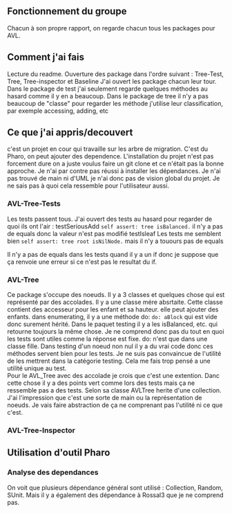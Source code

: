 ## Fonctionnement du groupe 
Chacun à son propre rapport, on regarde chacun tous les packages pour AVL.

## Comment j'ai fais
Lecture du readme.
Ouverture des package dans l'ordre suivant : Tree-Test, Tree, Tree-inspector et Baseline
J'ai ouvert les package chacun leur tour.
Dans le package de test j'ai seulement regarde quelques méthodes au hasard comme il y en a beaucoup.
Dans le package de tree il n'y a pas beaucoup de "classe" pour regarder les méthode j'utilise leur classification, par exemple accessing, adding, etc

## Ce que j'ai appris/decouvert
c'est un projet en cour qui travaille sur les arbre de migration. C'est du Pharo, on peut ajouter des dependence.
L'installation du projet n'est pas forcement dure on a juste voulus faire un git clone et ce n'était pas la bonne approche. Je n'ai par contre pas réussi à installer les dépendances. Je n'ai pas trouvé de main ni d'UML je n'ai donc pas de vision global du projet. Je ne sais pas à quoi cela ressemble pour l'utilisateur aussi.

### AVL-Tree-Tests
Les tests passent tous. 
J'ai ouvert des tests au hasard pour regarder de quoi ils ont l'air : 
testSeriousAdd
``` self assert: tree isBalanced. ``` il n'y a pas de equals donc la valeur n'est pas modifié
testIsleaf
Les tests me semblent bien 
```self assert: tree root isNilNode.``` mais il n'y a touours pas de equals

Il n'y a pas de equals dans les tests quand il y a un if donc je suppose que ça renvoie une erreur si ce n'est pas le resultat du if. 

### AVL-Tree
Ce package s'occupe des noeuds.
Il y a 3 classes et quelques chose qui est représenté par des accolades. 
Il y a une classe mére absrtaite. Cette classe contient des accesseur pour les enfant et sa hauteur. elle peut ajouter des enfants. dans enumerating, il y a une méthode do: ```do: aBlock``` qui est vide donc surement hérité.
Dans le paquet testing il y a les isBalanced, etc. qui retourne toujours la même chose. Je ne comprend donc pas du tout en quoi les tests sont utiles comme la réponse est fixe. 
do: n'est que dans une classe fille. 
Dans testing d'un noeud non nul il y a du vrai code donc ces méthodes servent bien pour les tests. Je ne suis pas convaincue de l'utilité de les mettrent dans la catégorie testing. Cela me fais trop pensé a une utilité unique au test.  
Pour le AVL_Tree avec des accolade je crois que c'est une extention. Danc cette chose il y a des points vert comme lors des tests mais ça ne ressemble pas a des tests. Selon sa classe AVLTree herite d'une collection. J'ai l'impression que c'est une sorte de main ou la représentation de noeuds. Je vais faire abstraction de ça ne comprenant pas l'utilité ni ce que c'est.

### AVL-Tree-Inspector




## Utilisation d'outil Pharo
### Analyse des dependances
On voit que plusieurs dépendance général sont utilisé : Collection, Random, SUnit. Mais il y a également des dépendance à Rossal3 que je ne comprend pas.
